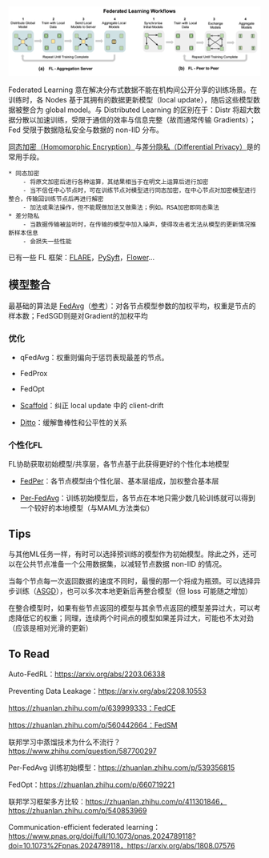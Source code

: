 
[![The future of digital health with federated learning](./FL/00.png)](https://www.nature.com/articles/s41746-020-00323-1)

Federated Learning 意在解决分布式数据不能在机构间公开分享的训练场景。在训练时，各 Nodes 基于其拥有的数据更新模型（local update），随后这些模型数据被整合为 global model。与 Distributed Learning 的区别在于：Distr 将超大数据分散以加速训练，受限于通信的效率与信息完整（故而通常传输 Gradients）；Fed 受限于数据隐私安全与数据的 non-IID 分布。

[同态加密（Homomorphic Encryption）](https://zhuanlan.zhihu.com/p/77478956)与[差分隐私（Differential Privacy）](https://zhuanlan.zhihu.com/p/139114240)是的常用手段。

    * 同态加密
        - 将原文加密后进行各种运算，其结果相当于在明文上运算后进行加密
        - 当不信任中心节点时，可在训练节点对模型进行同态加密，在中心节点对加密模型进行整合，传输回训练节点后再进行解密
        - 加法或乘法操作，但不能既做加法又做乘法；例如。RSA加密即同态乘法
    * 差分隐私
        - 当数据传输被监听时，在传输的模型中加入噪声，使得攻击者无法从模型的更新情况推断样本信息
        - 会损失一些性能


已有一些 FL 框架：[FLARE](https://github.com/NVIDIA/NVFlare)，[PySyft](https://zhuanlan.zhihu.com/p/114774133)，[Flower](https://zhuanlan.zhihu.com/p/667636711)...


## 模型整合

最基础的算法是 [FedAvg](./FL/01.png)（[参考](https://arxiv.org/pdf/1602.05629v1.pdf)）：对各节点模型参数的加权平均，权重是节点的样本数；FedSGD则是对Gradient的加权平均

### 优化

* qFedAvg：权重则偏向于惩罚表现最差的节点。

* FedProx

* FedOpt

* [Scaffold](https://zhuanlan.zhihu.com/p/538941775)：纠正 local update 中的 client-drift

* [Ditto](https://zhuanlan.zhihu.com/p/658159015)：缓解鲁棒性和公平性的关系





### 个性化FL

FL协助获取初始模型/共享层，各节点基于此获得更好的个性化本地模型

* [FedPer](https://zhuanlan.zhihu.com/p/538949068)：各节点模型由个性化层、基本层组成，加权整合基本层

* [Per-FedAvg](https://zhuanlan.zhihu.com/p/539356815)：训练初始模型后，各节点在本地只需少数几轮训练就可以得到一个较好的本地模型（与MAML方法类似）


## Tips

与其他ML任务一样，有时可以选择预训练的模型作为初始模型。除此之外，还可以在公共节点准备一个公用数据集，以减轻节点数据 non-IID 的情况。

当每个节点每一次返回数据的速度不同时，最慢的那一个将成为瓶颈。可以选择异步训练（[ASGD](https://zhuanlan.zhihu.com/p/80978479)），也可以多次本地更新后再整合模型（但 loss 可能随之增加）

在整合模型时，如果有些节点返回的模型与其余节点返回的模型差异过大，可以考虑降低它的权重；同理，连续两个时间点的模型如果差异过大，可能也不太对劲（应该是相对光滑的更新）


## To Read

Auto-FedRL：https://arxiv.org/abs/2203.06338

Preventing Data Leakage：https://arxiv.org/abs/2208.10553

https://zhuanlan.zhihu.com/p/639999333：FedCE

https://zhuanlan.zhihu.com/p/560442664：FedSM 

联邦学习中蒸馏技术为什么不流行？https://www.zhihu.com/question/587700297

Per-FedAvg 训练初始模型：https://zhuanlan.zhihu.com/p/539356815

FedOpt：https://zhuanlan.zhihu.com/p/660719221

联邦学习框架多方比较：https://zhuanlan.zhihu.com/p/411301846，https://zhuanlan.zhihu.com/p/540853969

Communication-efficient federated learning：https://www.pnas.org/doi/full/10.1073/pnas.2024789118?doi=10.1073%2Fpnas.2024789118，https://arxiv.org/abs/1808.07576

